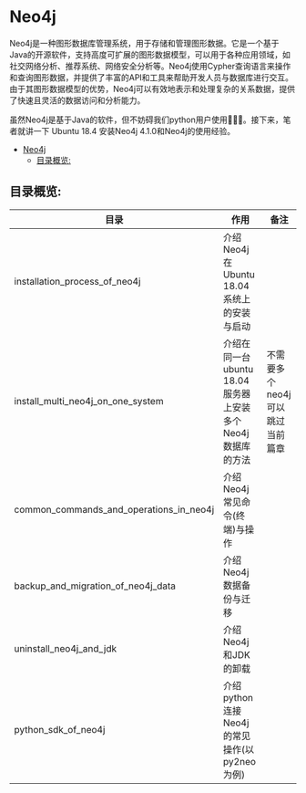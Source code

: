 # Neo4j

Neo4j是一种图形数据库管理系统，用于存储和管理图形数据。它是一个基于Java的开源软件，支持高度可扩展的图形数据模型，可以用于各种应用领域，如社交网络分析、推荐系统、网络安全分析等。Neo4j使用Cypher查询语言来操作和查询图形数据，并提供了丰富的API和工具来帮助开发人员与数据库进行交互。由于其图形数据模型的优势，Neo4j可以有效地表示和处理复杂的关系数据，提供了快速且灵活的数据访问和分析能力。<br>

虽然Neo4j是基于Java的软件，但不妨碍我们python用户使用🤣🤣🤣。接下来，笔者就讲一下 Ubuntu 18.4 安装Neo4j 4.1.0和Neo4j的使用经验。<br>
- [Neo4j](#neo4j)
  - [目录概览:](#目录概览)

## 目录概览:

目录|作用|备注
---|---|---
installation_process_of_neo4j | 介绍Neo4j在Ubuntu 18.04系统上的安装与启动 | 
install_multi_neo4j_on_one_system | 介绍在同一台ubuntu 18.04服务器上安装多个Neo4j数据库的方法 | 不需要多个neo4j可以跳过当前篇章
common_commands_and_operations_in_neo4j | 介绍Neo4j常见命令(终端)与操作 | 
backup_and_migration_of_neo4j_data | 介绍Neo4j数据备份与迁移 | 
uninstall_neo4j_and_jdk | 介绍Neo4j和JDK的卸载 | 
python_sdk_of_neo4j | 介绍python连接Neo4j的常见操作(以py2neo为例) | 